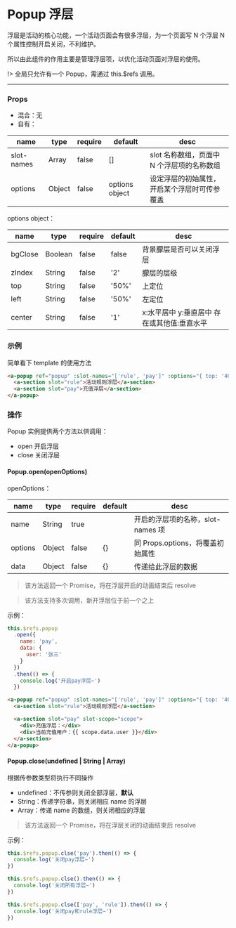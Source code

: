 # Popup 浮层

浮层是活动的核心功能，一个活动页面会有很多浮层，为一个页面写 N 个浮层 N 个属性控制开启关闭，不利维护。

所以由此组件的作用主要是管理浮层项，以优化活动页面对浮层的使用。

!> 全局只允许有一个 Popup，需通过 this.\$refs 调用。

---

### Props

- 混合：无
- 自有：

| name       | type   | require | default        | desc                                         |
| ---------- | ------ | ------- | -------------- | -------------------------------------------- |
| slot-names | Array  | false   | []             | slot 名称数组，页面中 N 个浮层项的名称数组   |
| options    | Object | false   | options object | 设定浮层的初始属性，开启某个浮层时可传参覆盖 |

options object：

| name    | type    | require | default | desc                                        |
| ------- | ------- | ------- | ------- | ------------------------------------------- |
| bgClose | Boolean | false   | false   | 背景朦层是否可以关闭浮层                    |
| zIndex  | String  | false   | '2'     | 朦层的层级                                  |
| top     | String  | false   | '50%'   | 上定位                                      |
| left    | String  | false   | '50%'   | 左定位                                      |
| center  | String  | false   | '1'     | x:水平居中 y:垂直居中 存在或其他值:垂直水平 |

### 示例

简单看下 template 的使用方法

```html
<a-popup ref="popup" :slot-names="['rule', 'pay']" :options="{ top: '40%' }">
  <a-section slot="rule">活动规则浮层</a-section>
  <a-section slot="pay">充值浮层</a-section>
</a-popup>
```

### 操作

Popup 实例提供两个方法以供调用：

- open 开启浮层
- close 关闭浮层

#### Popup.open(openOptions)

openOptions：

| name    | type   | require | default | desc                              |
| ------- | ------ | ------- | ------- | --------------------------------- |
| name    | String | true    |         | 开启的浮层项的名称，slot-names 项 |
| options | Object | false   | {}      | 同 Props.options，将覆盖初始属性  |
| data    | Object | false   | {}      | 传递给此浮层的数据                |

> 该方法返回一个 Promise，将在浮层开启的动画结束后 resolve

> 该方法支持多次调用，新开浮层位于前一个之上

示例：

```js
this.$refs.popup
  .open({
    name: 'pay',
    data: {
      user: '张三'
    }
  })
  .then(() => {
    console.log('开启pay浮层~')
  })
```

```html
<a-popup ref="popup" :slot-names="['rule', 'pay']" :options="{ top: '40%' }">
  <a-section slot="rule">活动规则浮层</a-section>

  <a-section slot="pay" slot-scope="scope">
    <div>充值浮层：</div>
    <div>当前充值用户：{{ scope.data.user }}</div>
  </a-section>
</a-popup>
```

#### Popup.close(undefined | String | Array)

根据传参数类型将执行不同操作

- undefined：不传参则关闭全部浮层，**默认**
- String：传递字符串，则关闭相应 name 的浮层
- Array：传递 name 的数组，则关闭相应的浮层

> 该方法返回一个 Promise，将在浮层关闭的动画结束后 resolve

示例：

```js
this.$refs.popup.clse('pay').then(() => {
  console.log('关闭pay浮层~')
})

this.$refs.popup.clse().then(() => {
  console.log('关闭所有浮层~')
})

this.$refs.popup.clse(['pay', 'rule']).then(() => {
  console.log('关闭pay和rule浮层~')
})
```
